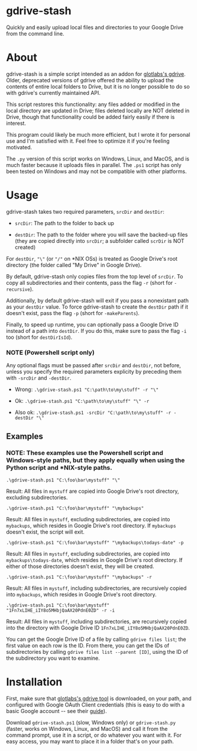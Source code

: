 # gdrive-stash

Quickly and easily upload local files and directories to your Google Drive from the command line.

# About

gdrive-stash is a simple script intended as an addon for [glotlabs's gdrive](https://github.com/glotlabs/gdrive). Older, deprecated versions of gdrive offered the ability to upload the contents of entire local folders to Drive, but it is no longer possible to do so with gdrive's currently maintained API.

This script restores this functionality: any files added or modified in the local directory are updated in Drive; files deleted locally are NOT deleted in Drive, though that functionality could be added fairly easily if there is interest.

This program could likely be much more efficient, but I wrote it for personal use and I'm satisfied with it. Feel free to optimize it if you're feeling motivated.

The `.py` version of this script works on Windows, Linux, and MacOS, and is much faster because it uploads files in parallel. The `.ps1` script has only been tested on Windows and may not be compatible with other platforms.

# Usage

gdrive-stash takes two required parameters, `srcDir` and `destDir`:

- `srcDir`: The path to the folder to back up

- `destDir`: The path to the folder where you will save the backed-up files (they are copied directly into `srcDir`; a subfolder called `scrDir` is NOT created)

For `destDir`, `"\"` (or `"/"` on *NIX OSs) is treated as Google Drive's root directory (the folder called "My Drive" in Google Drive).

By default, gdrive-stash only copies files from the top level of `srcDir`. To copy all subdirectories and their contents, pass the flag `-r` (short for `-recursive`).

Additionally, by default gdrive-stash will exit if you pass a nonexistant path as your `destDir` value. To force gdrive-stash to create the `destDir` path if it doesn't exist, pass the flag `-p` (short for `-makeParents`).

Finally, to speed up runtime, you can optionally pass a Google Drive ID instead of a path into `destDir`. If you do this, make sure to pass the flag `-i` too (short for `destDirIsId`).

### NOTE (Powershell script only)

Any optional flags must be passed after `srcDir` and `destDir`, not before, unless you specify the required parameters explicity by preceding them with `-srcDir` and `-destDir`.

- Wrong: `.\gdrive-stash.ps1 "C:\path\to\my\stuff" -r "\"`

- Ok: `.\gdrive-stash.ps1 "C:\path\to\my\stuff" "\" -r`

- Also ok: `.\gdrive-stash.ps1 -srcDir "C:\path\to\my\stuff" -r -destDir "\"` 

## Examples

### NOTE: These examples use the Powershell script and Windows-style paths, but they apply equally when using the Python script and *NIX-style paths.

`.\gdrive-stash.ps1 "C:\foo\bar\mystuff" "\"`

Result: All files in `mystuff` are copied into Google Drive's root directory,
excluding subdirectories.

`.\gdrive-stash.ps1 "C:\foo\bar\mystuff" "\mybackups"`

Result: All files in `mystuff`, excluding subdirectories, are copied into
`mybackups`, which resides in Google Drive's root directory. If `mybackups`
doesn't exist, the script will exit.

`.\gdrive-stash.ps1 "C:\foo\bar\mystuff" "\mybackups\todays-date" -p`

Result: All files in `mystuff`, excluding subdirectories, are copied
into `mybackups\todays-date`, which resides in Google Drive's root directory.
If either of those directories doesn't exist, they will be created.

`.\gdrive-stash.ps1 "C:\foo\bar\mystuff" "\mybackups" -r`

Result: All files in `mystuff`, including subdirectories, are recursively
copied into `mybackups`, which resides in Google Drive's root directory.

`.\gdrive-stash.ps1 "C:\foo\bar\mystuff" "1Fn7xLIHE_iIY8o5MHbjQaAX20PdnE0ZD" -r -i`

Result: All files in `mystuff`, including subdirectories, are recursively
copied into the directory with Google Drive ID `1Fn7xLIHE_iIY8o5MHbjQaAX20PdnE0ZD`. 

You can get the Google Drive ID of a file by calling `gdrive files list`; the first value on each row is the ID. From there, you can get the IDs of subdirectories by calling `gdrive files list --parent [ID]`, using the ID of the subdirectory you want to examine.

# Installation

First, make sure that [glotlabs's gdrive tool](https://github.com/glotlabs/gdrive) is downloaded, on your path, and configured with Google OAuth Client credentials (this is easy to do with a basic Google account -- see their [guide](https://github.com/glotlabs/gdrive/blob/main/docs/create_google_api_credentials.md)).

Download `gdrive-stash.ps1` (slow, Windows only) or `gdrive-stash.py` (faster, works on Windows, Linux, and MacOS) and call it from the command prompt, use it in a script, or do whatever you want with it. For easy access, you may want to place it in a folder that's on your path.
